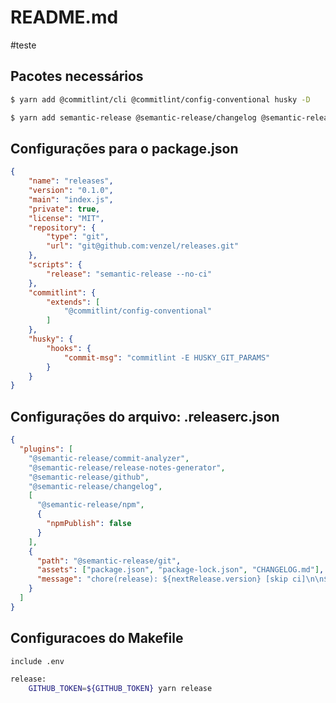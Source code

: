 # README.md

#teste

## Pacotes necessários

```bash
$ yarn add @commitlint/cli @commitlint/config-conventional husky -D
```

```bash
$ yarn add semantic-release @semantic-release/changelog @semantic-release/git -D
```

## Configurações para o package.json

```JSON
{
    "name": "releases",
    "version": "0.1.0",
    "main": "index.js",
    "private": true,
    "license": "MIT",
    "repository": {
        "type": "git",
        "url": "git@github.com:venzel/releases.git"
    },
    "scripts": {
        "release": "semantic-release --no-ci"
    },
    "commitlint": {
        "extends": [
            "@commitlint/config-conventional"
        ]
    },
    "husky": {
        "hooks": {
            "commit-msg": "commitlint -E HUSKY_GIT_PARAMS"
        }
    }
}
```

## Configurações do arquivo: .releaserc.json

```JSON
{
  "plugins": [
    "@semantic-release/commit-analyzer",
    "@semantic-release/release-notes-generator",
    "@semantic-release/github",
    "@semantic-release/changelog",
    [
      "@semantic-release/npm",
      {
        "npmPublish": false
      }
    ],
    {
      "path": "@semantic-release/git",
      "assets": ["package.json", "package-lock.json", "CHANGELOG.md"],
      "message": "chore(release): ${nextRelease.version} [skip ci]\n\n${nextRelease.notes}"
    }
  ]
}
```

## Configuracoes do Makefile

```bash
include .env

release:
	GITHUB_TOKEN=${GITHUB_TOKEN} yarn release
```
